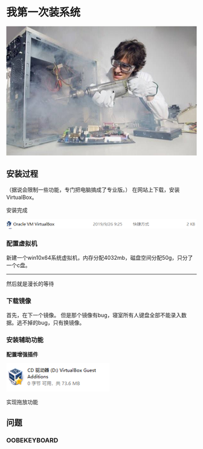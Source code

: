 # 我第一次装系统

![修电脑](/img/repair.jpg)

## 安装过程
（据说会限制一些功能，专门把电脑搞成了专业版。）
在网站上下载，安装VirtualBox。

安装完成

![virtualbox](/img/1.PNG)

### 配置虚拟机
新建一个win10x64系统虚拟机，内存分配4032mb，磁盘空间分配50g，只分了一个c盘。

---
然后就是漫长的等待


### 下载镜像
首先，在下一个镜像。
但是那个镜像有bug，寝室所有人键盘全部不能录入数据。逃不掉的bug，只有换镜像。

### 安装辅助功能

**配置增强插件**

![virtualbox guest](/img/3.PNG)

实现拖放功能
## 问题





### OOBEKEYBOARD
